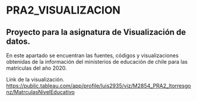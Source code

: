 # PRA2_VISUALIZACION

## Proyecto para la asignatura de Visualización de datos.

En este apartado se encuentran las fuentes, códigos y visualizaciones obtenidas de la información del ministerios de educación de chile para las matrículas del año 2020. 

Link de la visualización.
https://public.tableau.com/app/profile/luis2935/viz/M2854_PRA2_ltorresgonz/MatrculasNivelEducativo


